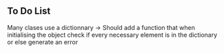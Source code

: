 ## To Do List 

Many clases use a dictionnary 
-> Should add a function that when initialising the object check if every necessary element is in the dictionary or else generate an error 
